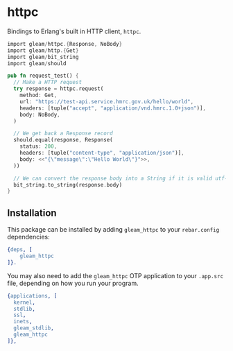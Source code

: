 # httpc

Bindings to Erlang's built in HTTP client, `httpc`.

```rust
import gleam/httpc.{Response, NoBody}
import gleam/http.{Get}
import gleam/bit_string
import gleam/should

pub fn request_test() {
  // Make a HTTP request
  try response = httpc.request(
    method: Get,
    url: "https://test-api.service.hmrc.gov.uk/hello/world",
    headers: [tuple("accept", "application/vnd.hmrc.1.0+json")],
    body: NoBody,
  )

  // We get back a Response record
  should.equal(response, Response(
    status: 200,
    headers: [tuple("content-type", "application/json")],
    body: <<"{\"message\":\"Hello World\"}">>,
  ))

  // We can convert the response body into a String if it is valid utf-8
  bit_string.to_string(response.body)
}
```

## Installation

This package can be installed by adding `gleam_httpc` to your `rebar.config`
dependencies:

```erlang
{deps, [
    gleam_httpc
]}.
```

You may also need to add the `gleam_httpc` OTP application to your `.app.src`
file, depending on how you run your program.

```erlang
{applications, [
  kernel,
  stdlib,
  ssl,
  inets,
  gleam_stdlib,
  gleam_httpc
]},
```
